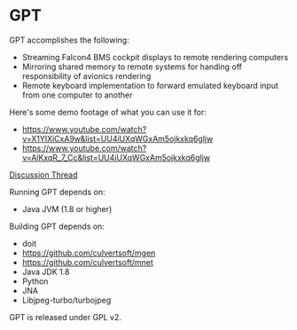 GPT
===

GPT accomplishes the following:
  * Streaming Falcon4 BMS cockpit displays to remote rendering computers
  * Mirroring shared memory to remote systems for handing off responsibility of avionics rendering
  * Remote keyboard implementation to forward emulated keyboard input from one computer to another

Here's some demo footage of what you can use it for:

* https://www.youtube.com/watch?v=X1YIXiCxA9w&list=UU4iUXqWGxAm5ojkxkq6gljw
* https://www.youtube.com/watch?v=AlKxqR_7_Cc&list=UU4iUXqWGxAm5ojkxkq6gljw


[Discussion Thread](https://forum.falcon-bms.com/topic/416/beta-release-gpt-cockpit-texture-extraction-remote-cockpit-control-shm-mirror?=1723551840741)

Running GPT depends on:
  * Java JVM (1.8 or higher)

Building GPT depends on:
  * doit
  * https://github.com/culvertsoft/mgen
  * https://github.com/culvertsoft/mnet
  * Java JDK 1.8
  * Python
  * JNA
  * Libjpeg-turbo/turbojpeg

GPT is released under GPL v2.

